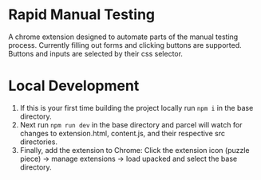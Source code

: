 # Rapid Manual Testing

A chrome extension designed to automate parts of the manual testing process. Currently filling out forms and clicking buttons are supported. Buttons and inputs are selected by their css selector.

# Local Development

1. If this is your first time building the project locally run `npm i` in the base directory.
2. Next run `npm run dev` in the base directory and parcel will watch for changes to extension.html, content.js, and their respective src directories.
3. Finally, add the extension to Chrome: Click the extension icon (puzzle piece) -> manage extensions -> load upacked and select the base directory.
